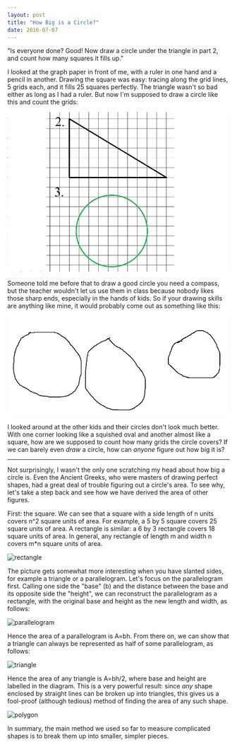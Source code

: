 ```yaml
---
layout: post
title: "How Big is a Circle?"
date: 2016-07-07
---
```


"Is everyone done? Good! Now draw a circle under the triangle in part 2, and count how many squares it fills up."

I looked at the graph paper in front of me, with a ruler in one hand and a pencil in another. Drawing the square was easy: tracing along the grid lines, 5 grids each, and it fills 25 squares perfectly. The triangle wasn't so bad either as long as I had a ruler. But now I'm supposed to draw a circle like this and count the grids:

![Grid Sheet](/images/circle/gridsheet.png)

Someone told me before that to draw a good circle you need a compass, but the teacher wouldn't let us use them in class because nobody likes those sharp ends, especially in the hands of kids. So if your drawing skills are anything like mine, it would probably come out as something like this:

![Bad Circle](/images/circle/badcircle.png)

I looked around at the other kids and their circles don't look much better. With one corner looking like a squished oval and another almost like a square, how are we supposed to count how many grids the circle covers? If we can barely even *draw* a circle, how can *anyone* figure out how big it is? 

------------------------------------------------------------------------------------------------------------------------------------

Not surprisingly, I wasn't the only one scratching my head about how big a circle is. Even the Ancient Greeks, who were masters of drawing perfect shapes, had a great deal of trouble figuring out a circle's area. To see why, let's take a step back and see how we have derived the area of other figures. 

First: the square. We can see that a square with a side length of n units covers n^2 square units of area. For example, a 5 by 5 square covers 25 square units of area. A rectangle is similar: a 6 by 3 rectangle covers 18 square units of area. In general, any rectangle of length m and width n covers m*n square units of area.

![rectangle](/images/circle/rectangle.png)

The picture gets somewhat more interesting when you have slanted sides, for example a triangle or a parallelogram. Let's focus on the parallelogram first. Calling one side the "base" (b) and the distance between the base and its opposite side the "height", we can reconstruct the parallelogram as a rectangle, with the original base and height as the new length and width, as follows:

![parallelogram](/images/circle/parallelogram.png)

Hence the area of a parallelogram is A=bh. From there on, we can show that a triangle can always be represented as half of some parallelogram, as follows:

![triangle](/images/circle/triangle.png)

Hence the area of any triangle is A=bh/2, where base and height are labelled in the diagram. This is a very powerful result: since *any* shape enclosed by straight lines can be broken up into triangles, this gives us a fool-proof (although tedious) method of finding the area of any such shape.

![polygon](/images/circle/polygon.png)

In summary, the main method we used so far to measure complicated shapes is to break them up into smaller, simpler pieces. 

